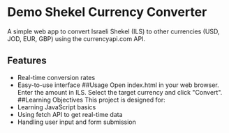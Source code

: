 # Demo Shekel Currency Converter

A simple web app to convert Israeli Shekel (ILS) to other currencies (USD, JOD, EUR, GBP) using the currencyapi.com API.

## Features
- Real-time conversion rates
- Easy-to-use interface
##Usage
Open index.html in your web browser.
Enter the amount in ILS.
Select the target currency and click "Convert".
##Learning Objectives
This project is designed for:
- Learning JavaScript basics
- Using fetch API to get real-time data
- Handling user input and form submission
